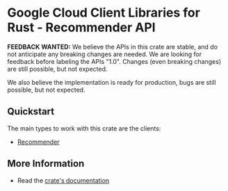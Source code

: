 # Google Cloud Client Libraries for Rust - Recommender API

<!-- Code generated by sidekick. DO NOT EDIT. -->

**FEEDBACK WANTED:** We believe the APIs in this crate are stable, and
do not anticipate any breaking changes are needed. We are looking for
feedback before labeling the APIs "1.0". Changes (even breaking changes)
are still possible, but not expected.

We also believe the implementation is ready for production, bugs are
still possible, but not expected.

## Quickstart

The main types to work with this crate are the clients:

- [Recommender]

## More Information

- Read the [crate's documentation](https://docs.rs/google-cloud-recommender-v1/latest/google-cloud-recommender-v1)

[Recommender]: https://docs.rs/google-cloud-recommender-v1/latest/google_cloud_recommender_v1/client/struct.Recommender.html
